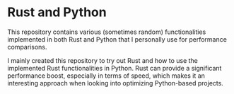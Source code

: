 # Rust and Python

This repository contains various (sometimes random) functionalities implemented in both Rust and
Python that I personally use for performance comparisons.

I mainly created this repository to try out Rust and how to use the implemented Rust functionalities in Python.
Rust can provide a significant performance boost, especially in terms of speed, which makes it an interesting
approach when looking into optimizing Python-based projects.
